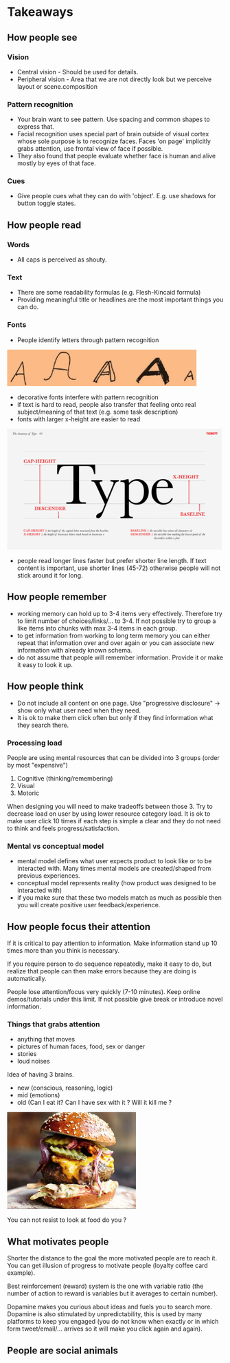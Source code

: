 # Takeaways


## How people see

### Vision
- Central vision - Should be used for details.
- Peripheral vision - Area that we are not directly look but we perceive layout or scene.composition

### Pattern recognition
- Your brain want to see pattern. Use spacing and common shapes to express that.
- Facial recognition uses special part of brain outside of visual cortex whose sole purpose is to recognize faces. Faces 'on page' implicitly grabs attention, use frontal view of face if possible.
- They also found that people evaluate whether face is human and alive mostly by eyes of that face.

### Cues
- Give people cues what they can do with 'object'. E.g. use shadows for button toggle states.

## How people read
### Words
- All caps is perceived as shouty.
### Text
- There are some readability formulas (e.g. Flesh-Kincaid formula)
- Providing meaningful title or headlines are the most important things you can do.
### Fonts
- People identify letters through pattern recognition

![letter A variants](./images/letters.jpg)
- decorative fonts interfere with pattern recognition
- if text is hard to read, people also transfer that feeling onto real subject/meaning of that text (e.g. some task description)
- fonts with larger x-height are easier to read

<img src="./images/typography-font.png" width="500" />

- people read longer lines faster but prefer shorter line length. If text content is important, use shorter lines (45-72) otherwise people will not stick around it for long.

## How people remember
- working memory can hold up to 3-4 items very effectively. Therefore try to limit number of choices/links/... to 3-4. If not possible try to group a like items into chunks with max 3-4 items in each group.
- to get information from working to long term memory you can either repeat that information over and over again or you can associate new information with already known schema.
- do not assume that people will remember information. Provide it or make it easy to look it up.

## How people think
- Do not include all content on one page. Use "progressive disclosure" -> show only what user need when they need.
- It is ok to make them click often but only if they find information what they search there.
### Processing load
People are using mental resources that can be divided into 3 groups (order by most "expensive")
1. Cognitive (thinking/remembering)
2. Visual
3. Motoric

When designing you will need to make tradeoffs between those 3. Try to decrease load on user by using lower resource category load. It is ok to make user click 10 times if each step is simple a clear and they do not need to think and feels progress/satisfaction.

### Mental vs conceptual model
- mental model defines what user expects product to look like or to be interacted with. Many times mental models are created/shaped from previous experiences.
- conceptual model represents reality (how product was designed to be interacted with)
- if you make sure that these two models match as much as possible then you will create positive user feedback/experience.

## How people focus their attention
If it is critical to pay attention to information. Make information stand up 10 times more than you think is necessary.

If you require person to do sequence repeatedly, make it easy to do, but realize that people can then make errors because they are doing is automatically.

People lose attention/focus very quickly (7-10 minutes). Keep online demos/tutorials under this limit. If not possible give break or introduce novel information.

### Things that grabs attention
- anything that moves
- pictures of human faces, food, sex or danger
- stories
- loud noises

Idea of having 3 brains.
- new (conscious, reasoning, logic)
- mid (emotions)
- old (Can I eat it? Can I have sex with it ? Will it kill me ?

<img src="./images/burger.JPG" width="300" />

You can not resist to look at food do you ?

## What motivates people
Shorter the distance to the goal the more motivated people are to reach it. You can get illusion of progress to motivate people (loyalty coffee card example).

Best reinforcement (reward) system is the one with variable ratio (the number of action to reward is variables but it averages to certain number).

Dopamine makes you curious about ideas and fuels you to search more. Dopamine is also stimulated by unpredictability, this is used by many platforms to keep you engaged (you do not know when exactly or in which form tweet/email/... arrives so it will make you click again and again).

## People are social animals









